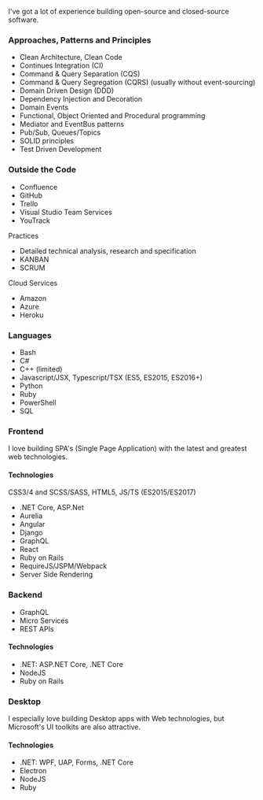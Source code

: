 I've got a lot of experience building open-source and closed-source software.

### Approaches, Patterns and Principles

* Clean Architecture, Clean Code
* Continues Integration (CI)
* Command & Query Separation (CQS)
* Command & Query Segregation (CQRS) (usually without event-sourcing)
* Domain Driven Design (DDD)
* Dependency Injection and Decoration
* Domain Events
* Functional, Object Oriented and Procedural programming
* Mediator and EventBus patterns
* Pub/Sub, Queues/Topics
* SOLID principles
* Test Driven Development

### Outside the Code

* Confluence
* GitHub
* Trello
* Visual Studio Team Services
* YouTrack

Practices

* Detailed technical analysis, research and specification
* KANBAN
* SCRUM

Cloud Services

* Amazon
* Azure
* Heroku

### Languages

* Bash
* C#
* C++ (limited)
* Javascript/JSX, Typescript/TSX (ES5, ES2015, ES2016+)
* Python
* Ruby
* PowerShell
* SQL

### Frontend

I love building SPA's (Single Page Application) with the latest and greatest web technologies.

#### Technologies

CSS3/4 and SCSS/SASS, HTML5, JS/TS (ES2015/ES2017)

* .NET Core, ASP.Net
* Aurelia
* Angular
* Django
* GraphQL
* React
* Ruby on Rails
* RequireJS/JSPM/Webpack
* Server Side Rendering

### Backend

* GraphQL
* Micro Services
* REST APIs

#### Technologies

* .NET: ASP.NET Core, .NET Core
* NodeJS
* Ruby on Rails

### Desktop

I especially love building Desktop apps with Web technologies, 
but Microsoft's UI toolkits are also attractive.

#### Technologies

* .NET: WPF, UAP, Forms, .NET Core
* Electron
* NodeJS
* Ruby
